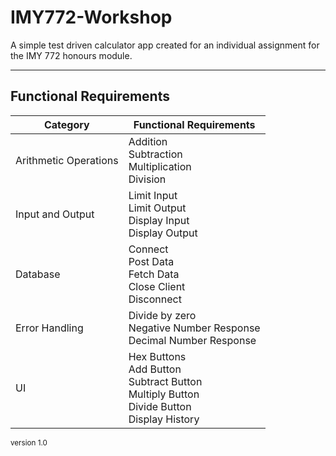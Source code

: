 # IMY772-Workshop
A simple test driven calculator app created for an individual assignment for the IMY 772 honours module.
___
## Functional Requirements
| Category              | Functional Requirements                                                                                  |
|-----------------------|----------------------------------------------------------------------------------------------------------|
| Arithmetic Operations | Addition<br/>Subtraction<br/>Multiplication<br/>Division                                                 |
| Input and Output      | Limit Input<br/>Limit Output<br/>Display Input<br/>Display Output                                        |
| Database              | Connect<br/>Post Data<br/>Fetch Data<br/>Close Client<br/>Disconnect                                     |
| Error Handling        | Divide by zero<br/>Negative Number Response<br/>Decimal Number Response                                  |
| UI                    | Hex Buttons<br/>Add Button<br/>Subtract Button<br/>Multiply Button<br/>Divide Button<br/>Display History |
<small>version 1.0</small>
